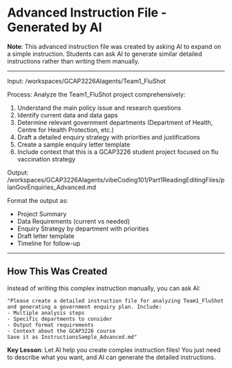 # Advanced Instruction File - Generated by AI

**Note**: This advanced instruction file was created by asking AI to expand on a simple instruction. Students can ask AI to generate similar detailed instructions rather than writing them manually.

---

Input: /workspaces/GCAP3226AIagents/Team1_FluShot

Process: 
Analyze the Team1_FluShot project comprehensively:
1. Understand the main policy issue and research questions
2. Identify current data and data gaps
3. Determine relevant government departments (Department of Health, Centre for Health Protection, etc.)
4. Draft a detailed enquiry strategy with priorities and justifications
5. Create a sample enquiry letter template
6. Include context that this is a GCAP3226 student project focused on flu vaccination strategy

Output: /workspaces/GCAP3226AIagents/vibeCoding101/Part1ReadingEditingFiles/planGovEnquiries_Advanced.md

Format the output as:
- Project Summary
- Data Requirements (current vs needed)
- Enquiry Strategy by department with priorities
- Draft letter template
- Timeline for follow-up

---

## How This Was Created

Instead of writing this complex instruction manually, you can ask AI:

```
"Please create a detailed instruction file for analyzing Team1_FluShot 
and generating a government enquiry plan. Include:
- Multiple analysis steps
- Specific departments to consider
- Output format requirements
- Context about the GCAP3226 course
Save it as InstructionsSample_Advanced.md"
```

**Key Lesson**: Let AI help you create complex instruction files! You just need to describe what you want, and AI can generate the detailed instructions.
